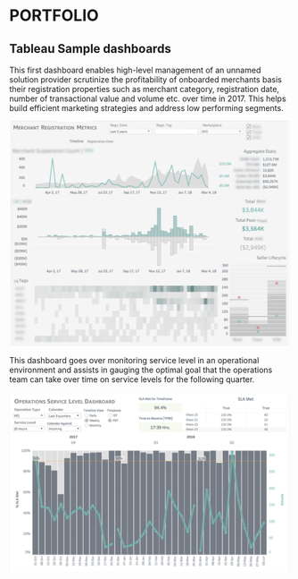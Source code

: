 # PORTFOLIO
## Tableau Sample dashboards

This first dashboard enables high-level management of an unnamed solution provider scrutinize the profitability of onboarded merchants basis their registration properties such as merchant category, registration date, number of transactional value and volume etc. over time in 2017. This helps build efficient marketing strategies and address low performing segments.

![Portfolio Tableau1.png](https://github.com/Shilsri/PORTFOLIO/blob/master/Portfolio%20Tableau%201.png)

This dashboard goes over monitoring service level in an operational environment and assists in gauging the optimal goal that the operations team can take over time on service levels for the following quarter.

![Portfolio Tableau2.png](https://github.com/Shilsri/PORTFOLIO/blob/master/Portfolio%20Tableau%202.png)
